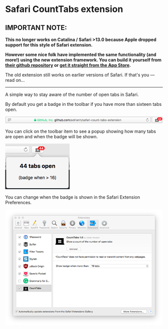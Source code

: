 # Safari CountTabs extension

## IMPORTANT NOTE:

**This no longer works on Catalina / Safari >13.0 because Apple dropped support for this style of Safari extension.**

**However some nice folk have implemented the same functionality (and more!) using the new extension framework. You can build it yourself from [their github repository](https://github.com/otzbergnet/tabCount) or [get it straight from the App Store](https://apps.apple.com/de/app/tab-count/id1487406555?mt=12).**

The old extension still works on earlier versions of Safari. If that's you — read on…

---


A simple way to stay aware of the number of open tabs in Safari.

By default you get a badge in the toolbar if you have more than sixteen tabs open.

![Screenshot of toolbar item with badge](screenshots/1-toolbar.png)

You can click on the toolbar item to see a popup showing how many tabs are open and when the badge will be shown.

![Screenshot of popup showing number of tabs](screenshots/2-popup.png)

You can change when the badge is shown in the Safari Extension Preferences.

![Screenshot of extension preferences](screenshots/3-preferences.png)

